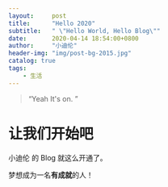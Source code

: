 ```yaml
---
layout:     post
title:      "Hello 2020"
subtitle:   " \"Hello World, Hello Blog\""
date:       2020-04-14 18:54:00+0800
author:     "小迪伦"
header-img: "img/post-bg-2015.jpg"
catalog: true
tags:
    - 生活
---
```


> “Yeah It's on. ”

# 让我们开始吧

小迪伦 的 Blog 就这么开通了。

梦想成为一名**有成就**的人！




